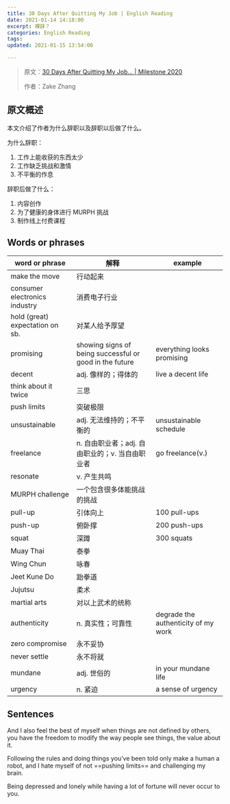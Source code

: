 ```yaml
---
title: 30 Days After Quitting My Job | English Reading
date: 2021-01-14 14:18:00
excerpt: 裸辞？
categories: English Reading
tags:
updated: 2021-01-15 13:54:00

---
```


>原文：[30 Days After Quitting My Job... | Milestone 2020](https://zake.medium.com/30-days-after-quitting-my-job-milestone-2020-e61a40f4d9d4)
>
>作者：Zake Zhang

## 原文概述

本文介绍了作者为什么辞职以及辞职以后做了什么。

为什么辞职：

1. 工作上能收获的东西太少
2. 工作缺乏挑战和激情
3. 不平衡的作息

辞职后做了什么：

1. 内容创作
2. 为了健康的身体进行 MURPH 挑战
3. 制作线上付费课程

## Words or phrases

| word or phrase                  | 解释                                                    | example                             |
| ------------------------------- | ------------------------------------------------------- | ----------------------------------- |
| make the move                   | 行动起来                                                |                                     |
| consumer electronics industry   | 消费电子行业                                            |                                     |
| hold (great) expectation on sb. | 对某人给予厚望                                          |                                     |
| promising                       | showing signs of being successful or good in the future | everything looks promising          |
| decent                          | adj. 像样的；得体的                                     | live a decent life                  |
| think about it twice            | 三思                                                    |                                     |
| push limits                     | 突破极限                                                |                                     |
| unsustainable                   | adj. 无法维持的；不平衡的                               | unsustainable schedule              |
| freelance                       | n. 自由职业者；adj. 自由职业的；v. 当自由职业者         | go freelance(v.)                    |
| resonate                        | v. 产生共鸣                                             |                                     |
| MURPH challenge                 | 一个包含很多体能挑战的挑战                              |                                     |
| pull-up                         | 引体向上                                                | 100 pull-ups                        |
| push-up                         | 俯卧撑                                                  | 200 push-ups                        |
| squat                           | 深蹲                                                    | 300 squats                          |
| Muay Thai                       | 泰拳                                                    |                                     |
| Wing Chun                       | 咏春                                                    |                                     |
| Jeet Kune Do                    | 跆拳道                                                  |                                     |
| Jujutsu                         | 柔术                                                    |                                     |
| martial arts                    | 对以上武术的统称                                        |                                     |
| authenticity                    | n. 真实性；可靠性                                       | degrade the authenticity of my work |
| zero compromise                 | 永不妥协                                                |                                     |
| never settle                    | 永不将就                                                |                                     |
| mundane                         | adj. 世俗的                                             | in your mundane life                |
| urgency                         | n. 紧迫                                                 | a sense of urgency                  |

## Sentences 

And I also feel the best of myself when things are not defined by others, you have the freedom to modify the way people see things, the value about it.

Following the rules and doing things you’ve been told only make a human a robot, and I hate myself of not ==pushing limits== and challenging my brain.

Being depressed and lonely while having a lot of fortune will never occur to you.
